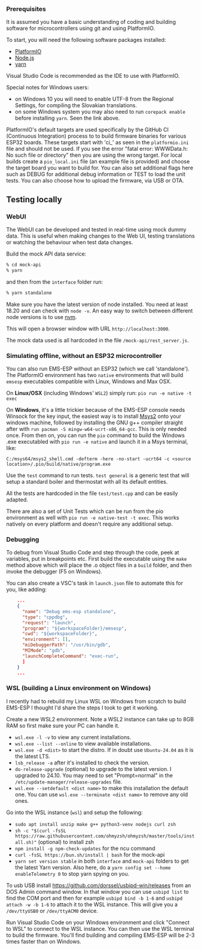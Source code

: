 ### Prerequisites

It is assumed you have a basic understanding of coding and building software for microcontrollers using git and using PlatformIO.

To start, you will need the following software packages installed:

- [PlatformIO](https://platformio.org/)
- [Node.js](https://nodejs.org)
- [yarn](https://yarnpkg.com/getting-started/install)

Visual Studio Code is recommended as the IDE to use with PlatformIO.

Special notes for Windows users:

- on Windows 10 you will need to enable UTF-8 from the Regional Settings, for compiling the Slovakian translations.
- on some Windows system you may also need to run `corepack enable` before installing `yarn`. Seen the link above.

PlatformIO's default targets are used specifically by the GitHub CI (Continuous Integration) process to to build firmware binaries for various ESP32 boards. These targets start with 'ci\_' as seen in the `platformio.ini` file and should not be used. If you see the error "fatal error: WWWData.h: No such file or directory" then you are using the wrong target. For local builds create a `pio_local.ini` file (an example file is provided) and choose the target board you want to build for. You can also set additional flags here such as DEBUG for additional debug information or TEST to load the unit tests. You can also choose how to upload the firmware, via USB or OTA.

## Testing locally

### WebUI

The WebUI can be developed and tested in real-time using mock dummy data. This is useful when making changes to the Web UI, testing translations or watching the behaviour when test data changes.

Build the mock API data service:

```sh
% cd mock-api
% yarn
```

and then from the `interface` folder run:

```sh
% yarn standalone
```

Make sure you have the latest version of node installed. You need at least 18.20 and can check with `node -v`. An easy way to switch between different node versions is to use [nvm](https://github.com/nvm-sh/nvm).

This will open a browser window with URL `http://localhost:3000`.

The mock data used is all hardcoded in the file `/mock-api/rest_server.js`.

### Simulating offline, without an ESP32 microcontroller

You can also run EMS-ESP without an ESP32 (which we call 'standalone'). The PlatformIO environment has two `native` environments that will build `emsesp` executables compatible with Linux, Windows and Max OSX.

On **Linux/OSX** (including Windows' `WSL2`) simply run: `pio run -e native -t exec`

On **Windows**, it's a little trickier because of the EMS-ESP console needs Winsock for the key input, the easiest way is to install [Msys2](https://www.msys2.org) onto your windows machine, followed by installing the GNU g++ compiler straight after with `run pacman -S mingw-w64-ucrt-x86_64-gcc`. This is only needed once. From then on, you can run the `pio` command to build the Windows .exe executabled with `pio run -e native` and launch it in a Msys terminal, like:

`C:/msys64/msys2_shell.cmd -defterm -here -no-start -ucrt64 -c <source location>/.pio/build/native/program.exe`

Use the `test` command to run tests. `test general` is a generic test that will setup a standard boiler and thermostat with all its default entities.

All the tests are hardcoded in the file `test/test.cpp` and can be easily adapted.

There are also a set of Unit Tests which can be run from the pio environment as well with `pio run -e native-test -t exec`. This works natively on every platform and doesn't require any additional setup.

### Debugging

To debug from Visual Studio Code and step through the code, peek at variables, put in breakpoints etc. First build the executable using the `make` method above which will place the .o object files in a `build` folder, and then invoke the debugger (F5 on Windows).

You can also create a VSC's task in `launch.json` file to automate this for you, like adding:

```json
    ...
    {
      "name": "Debug ems-esp standalone",
      "type": "cppdbg",
      "request": "launch",
      "program": "${workspaceFolder}/emsesp",
      "cwd": "${workspaceFolder}",
      "environment": [],
      "miDebuggerPath": "/usr/bin/gdb",
      "MIMode": "gdb",
      "launchCompleteCommand": "exec-run",
      ]
    }
    ...
```

### WSL (building a Linux environment on Windows)

I recently had to rebuild my Linux WSL on Windows from scratch to build EMS-ESP I thought I'd share the steps I took to get it working.

Create a new WSL2 environment. Note a WSL2 instance can take up to 8GB RAM so first make sure your PC can handle it.

- `wsl.exe -l -v` to view any current installations.
- `wsl.exe --list --online` to view available installations.
- `wsl.exe -d <dist>` to start the distro. If in doubt use `Ubuntu-24.04` as it is the latest LTS.
- `lsb_release -a` after it's installed to check the version.
- `do-release-upgrade` (optional) to upgrade to the latest version. I upgraded to 24.10. You may need to set "Prompt=normal" in the `/etc/update-manager/release-upgrades` file.
- `wsl.exe --setdefault <dist name>` to make this installation the default one. You can use `wsl.exe --terminate <dist name>` to remove any old ones.

Go into the WSL instance (`wsl`) and setup the following:

- `sudo apt install unzip make g++ python3-venv nodejs curl zsh`
- `sh -c "$(curl -fsSL https://raw.githubusercontent.com/ohmyzsh/ohmyzsh/master/tools/install.sh)"` (optional) to install zsh
- `npm install -g npm-check-updates` for the ncu command
- `curl -fsSL https://bun.sh/install | bash` for the mock-api
- `yarn set version stable` in both `interface` and `mock-api` folders to get the latest Yarn version. Also here, do a `yarn config set --home enableTelemetry 0` to stop yarn spying on you.

To usb USB install <https://github.com/dorssel/usbipd-win/releases> from an DOS Admin command window. In that window you can use `usbipd list` to find the COM port and then for example `usbipd bind -b 1-6` and `usbipd attach -w -b 1-6` to attach it to the WSL instance. This will give you a `/dev/ttyUSB0` or `/dev/ttyACM0` device.

Run Visual Studio Code on your Windows environment and click "Connect to WSL" to connect to the WSL instance. You can then use the WSL terminal to build the firmware. You'll find building and compiling EMS-ESP will be 2-3 times faster than on Windows.
